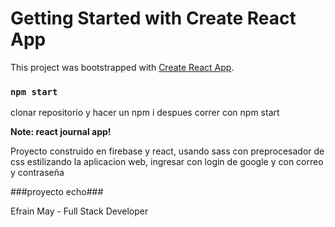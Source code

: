 # Getting Started with Create React App

This project was bootstrapped with [Create React App](https://github.com/facebook/create-react-app).


### `npm start`
clonar repositorio y hacer un npm i
despues correr con npm start



**Note: react journal app!**

Proyecto construido en firebase y react, usando sass con preprocesador de css estilizando la aplicacion web,
ingresar con login de google y con correo y contraseña

###proyecto echo###

Efrain May - Full Stack Developer 
